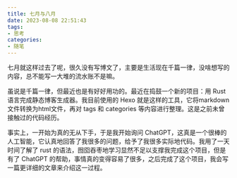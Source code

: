 ```yaml
---
title: 七月与八月
date: 2023-08-08 22:51:43
tags:
- 思考
categories:
- 随笔
---
```


七月就这样过去了呢，很久没有写博文了，主要是生活现在千篇一律，没啥想写的内容，总不能写一大堆的流水账不是嘛。

虽说是千篇一律，但最近也是有好好用功的。最近在捣鼓一个新的项目：用 Rust 语言完成静态博客生成器。我目前使用的 Hexo 就是这样的工具，它将markdown文件转换为html文件，再对 tags 和 categories 等内容进行整理。这是之前未曾接触过的代码经历。

事实上，一开始为真的无从下手，于是我开始询问 ChatGPT，这真是一个很棒的人工智能，它认真地回答了我很多的问题，给予了我很多实际地代码。我用了一天时间了解了 rust 的语法，囫囵吞枣地学习显然不足以支撑我完成这个项目，但是有了 ChatGPT 的帮助，事情真的变得容易了很多，之后完成了这个项目，我会写一篇更详细的文章来介绍这一过程。


